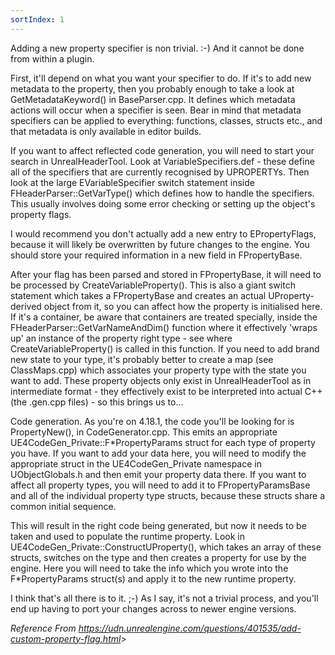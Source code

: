 ```yaml
---
sortIndex: 1
---
```


Adding a new property specifier is non trivial. :-) And it cannot be done from within a plugin.

First, it'll depend on what you want your specifier to do. If it's to add new metadata to the property, then you probably enough to take a look at GetMetadataKeyword() in BaseParser.cpp. It defines which metadata actions will occur when a specifier is seen. Bear in mind that metadata specifiers can be applied to everything: functions, classes, structs etc., and that metadata is only available in editor builds.

If you want to affect reflected code generation, you will need to start your search in UnrealHeaderTool. Look at VariableSpecifiers.def - these define all of the specifiers that are currently recognised by UPROPERTYs. Then look at the large EVariableSpecifier switch statement inside FHeaderParser::GetVarType() which defines how to handle the specifiers. This usually involves doing some error checking or setting up the object's property flags.

I would recommend you don't actually add a new entry to EPropertyFlags, because it will likely be overwritten by future changes to the engine. You should store your required information in a new field in FPropertyBase.

After your flag has been parsed and stored in FPropertyBase, it will need to be processed by CreateVariableProperty(). This is also a giant switch statement which takes a FPropertyBase and creates an actual UProperty-derived object from it, so you can affect how the property is initialised here. If it's a container, be aware that containers are treated specially, inside the FHeaderParser::GetVarNameAndDim() function where it effectively 'wraps up' an instance of the property right type - see where CreateVariableProperty() is called in this function. If you need to add brand new state to your type, it's probably better to create a map (see ClassMaps.cpp) which associates your property type with the state you want to add. These property objects only exist in UnrealHeaderTool as in intermediate format - they effectively exist to be interpreted into actual C++ (the .gen.cpp files) - so this brings us to...

Code generation. As you're on 4.18.1, the code you'll be looking for is PropertyNew(), in CodeGenerator.cpp. This emits an appropriate UE4CodeGen_Private::F\*PropertyParams struct for each type of property you have. If you want to add your data here, you will need to modify the appropriate struct in the UE4CodeGen_Private namespace in UObjectGlobals.h and then emit your property data there. If you want to affect all property types, you will need to add it to FPropertyParamsBase and all of the individual property type structs, because these structs share a common initial sequence.

This will result in the right code being generated, but now it needs to be taken and used to populate the runtime property. Look in UE4CodeGen_Private::ConstructUProperty(), which takes an array of these structs, switches on the type and then creates a property for use by the engine. Here you will need to take the info which you wrote into the F\*PropertyParams struct(s) and apply it to the new runtime property.

I think that's all there is to it. ;-) As I say, it's not a trivial process, and you'll end up having to port your changes across to newer engine versions.

*Reference From <https://udn.unrealengine.com/questions/401535/add-custom-property-flag.html>>*
